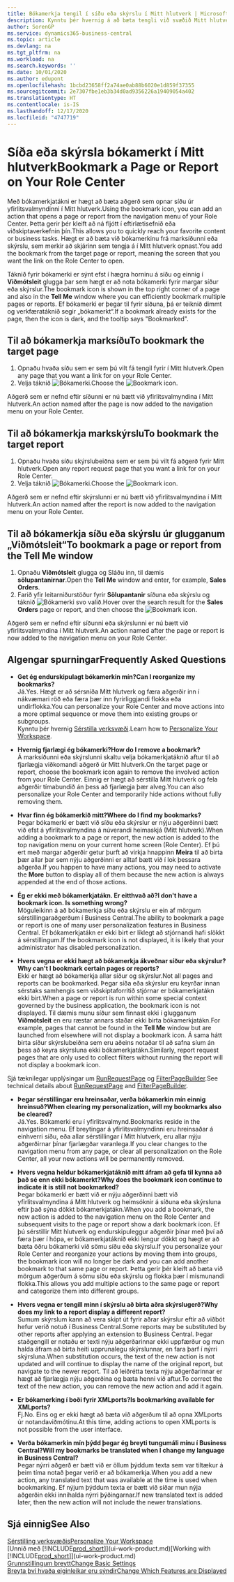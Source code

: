 ```yaml
---
title: Bókamerkja tengil í síðu eða skýrslu í Mitt hlutverk | Microsoft Docs
description: Kynntu þér hvernig á að bæta tengli við svæðið Mitt hlutverk.
author: SorenGP
ms.service: dynamics365-business-central
ms.topic: article
ms.devlang: na
ms.tgt_pltfrm: na
ms.workload: na
ms.search.keywords: ''
ms.date: 10/01/2020
ms.author: edupont
ms.openlocfilehash: 1bcbd23658ff2a74ae0ab88b6020e1d859f37355
ms.sourcegitcommit: 2e7307fbe1eb3b34d0ad9356226a19409054a402
ms.translationtype: HT
ms.contentlocale: is-IS
ms.lasthandoff: 12/17/2020
ms.locfileid: "4747719"
---
```

# <a name="bookmark-a-page-or-report-on-your-role-center"></a><span data-ttu-id="1a252-103">Síða eða skýrsla bókamerkt í Mitt hlutverk</span><span class="sxs-lookup"><span data-stu-id="1a252-103">Bookmark a Page or Report on Your Role Center</span></span>
<span data-ttu-id="1a252-104">Með bókamerkjatákni er hægt að bæta aðgerð sem opnar síðu úr yfirlitsvalmyndinni í Mitt hlutverk.</span><span class="sxs-lookup"><span data-stu-id="1a252-104">Using the bookmark icon, you can add an action that opens a page or report from the navigation menu of your Role Center.</span></span> <span data-ttu-id="1a252-105">Þetta gerir þér kleift að ná fljótt í eftirlætisefnið eða viðskiptaverkefnin þín.</span><span class="sxs-lookup"><span data-stu-id="1a252-105">This allows you to quickly reach your favorite content or business tasks.</span></span> <span data-ttu-id="1a252-106">Hægt er að bæta við bókamerkinu frá marksíðunni eða skýrslu, sem merkir að skjárinn sem tengja á í Mitt hlutverk opnast.</span><span class="sxs-lookup"><span data-stu-id="1a252-106">You add the bookmark from the target page or report, meaning the screen that you want the link on the Role Center to open.</span></span>

<span data-ttu-id="1a252-107">Táknið fyrir bókamerki er sýnt efst í hægra horninu á síðu og einnig í **Viðmótsleit** glugga þar sem hægt er að nota bókamerki fyrir margar síður eða skýrslur.</span><span class="sxs-lookup"><span data-stu-id="1a252-107">The bookmark icon is shown in the top right corner of a page and also in the **Tell Me** window where you can efficiently bookmark multiple pages or reports.</span></span> <span data-ttu-id="1a252-108">Ef bókamerki er þegar til fyrir síðuna, þá er teiknið dimmt og verkfæratáknið segir „bókamerkt“.</span><span class="sxs-lookup"><span data-stu-id="1a252-108">If a bookmark already exists for the page, then the icon is dark, and the tooltip says "Bookmarked".</span></span>

## <a name="to-bookmark-the-target-page"></a><span data-ttu-id="1a252-109">Til að bókamerkja marksíðu</span><span class="sxs-lookup"><span data-stu-id="1a252-109">To bookmark the target page</span></span>
1. <span data-ttu-id="1a252-110">Opnaðu hvaða síðu sem er sem þú vilt fá tengil fyrir í Mitt hlutverk.</span><span class="sxs-lookup"><span data-stu-id="1a252-110">Open any page that you want a link for on your Role Center.</span></span>
2. <span data-ttu-id="1a252-111">Velja táknið ![Bókamerki](media/ui_bookmark_icon.png "Bókamerki").</span><span class="sxs-lookup"><span data-stu-id="1a252-111">Choose the ![Bookmark](media/ui_bookmark_icon.png "Bookmark") icon.</span></span>

<span data-ttu-id="1a252-112">Aðgerð sem er nefnd eftir síðunni er nú bætt við yfirlitsvalmyndina í Mitt hlutverk.</span><span class="sxs-lookup"><span data-stu-id="1a252-112">An action named after the page is now added to the navigation menu on your Role Center.</span></span>

## <a name="to-bookmark-the-target-report"></a><span data-ttu-id="1a252-113">Til að bókamerkja markskýrslu</span><span class="sxs-lookup"><span data-stu-id="1a252-113">To bookmark the target report</span></span>
1. <span data-ttu-id="1a252-114">Opnaðu hvaða síðu skýrslubeiðna sem er sem þú vilt fá aðgerð fyrir Mitt hlutverk.</span><span class="sxs-lookup"><span data-stu-id="1a252-114">Open any report request page that you want a link for on your Role Center.</span></span>
2. <span data-ttu-id="1a252-115">Velja táknið ![Bókamerki](media/ui_bookmark_icon.png "Bókamerki").</span><span class="sxs-lookup"><span data-stu-id="1a252-115">Choose the ![Bookmark](media/ui_bookmark_icon.png "Bookmark") icon.</span></span>

<span data-ttu-id="1a252-116">Aðgerð sem er nefnd eftir skýrslunni er nú bætt við yfirlitsvalmyndina í Mitt hlutverk.</span><span class="sxs-lookup"><span data-stu-id="1a252-116">An action named after the report is now added to the navigation menu on your Role Center.</span></span>

## <a name="to-bookmark-a-page-or-report-from-the-tell-me-window"></a><span data-ttu-id="1a252-117">Til að bókamerkja síðu eða skýrslu úr glugganum „Viðmótsleit“</span><span class="sxs-lookup"><span data-stu-id="1a252-117">To bookmark a page or report from the Tell Me window</span></span>
1. <span data-ttu-id="1a252-118">Opnaðu **Viðmótsleit** glugga og Sláðu inn, til dæmis **sölupantanirnar**.</span><span class="sxs-lookup"><span data-stu-id="1a252-118">Open the **Tell Me** window and enter, for example, **Sales Orders**.</span></span>
2. <span data-ttu-id="1a252-119">Farið yfir leitarniðurstöður fyrir **Sölupantanir** síðuna eða skýrslu og táknið ![Bókamerki](media/ui_bookmark_icon.png "Bókamerki") svo valið.</span><span class="sxs-lookup"><span data-stu-id="1a252-119">Hover over the search result for the **Sales Orders** page or report, and then choose the ![Bookmark](media/ui_bookmark_icon.png "Bookmark") icon.</span></span>

<span data-ttu-id="1a252-120">Aðgerð sem er nefnd eftir síðunni eða skýrslunni er nú bætt við yfirlitsvalmyndina í Mitt hlutverk.</span><span class="sxs-lookup"><span data-stu-id="1a252-120">An action named after the page or report is now added to the navigation menu on your Role Center.</span></span>


## <a name="frequently-asked-questions"></a><span data-ttu-id="1a252-121">Algengar spurningar</span><span class="sxs-lookup"><span data-stu-id="1a252-121">Frequently Asked Questions</span></span>  

- <span data-ttu-id="1a252-122">**Get ég endurskipulagt bókamerkin mín?**</span><span class="sxs-lookup"><span data-stu-id="1a252-122">**Can I reorganize my bookmarks?**</span></span>  
<span data-ttu-id="1a252-123">Já.</span><span class="sxs-lookup"><span data-stu-id="1a252-123">Yes.</span></span> <span data-ttu-id="1a252-124">Hægt er að sérsníða Mitt hlutverk og færa aðgerðir inn í nákvæmari röð eða færa þær inn fyrirliggjandi flokka eða undirflokka.</span><span class="sxs-lookup"><span data-stu-id="1a252-124">You can personalize your Role Center and move actions into a more optimal sequence or move them into existing groups or subgroups.</span></span>  
<span data-ttu-id="1a252-125">Kynntu þér hvernig [Sérstilla verksvæði](ui-personalization-user.md).</span><span class="sxs-lookup"><span data-stu-id="1a252-125">Learn how to [Personalize Your Workspace](ui-personalization-user.md).</span></span>

- <span data-ttu-id="1a252-126">**Hvernig fjarlægi ég bókamerki?**</span><span class="sxs-lookup"><span data-stu-id="1a252-126">**How do I remove a bookmark?**</span></span>  
<span data-ttu-id="1a252-127">Á marksíðunni eða skýrslunni skaltu velja bókamerkjatáknið aftur til að fjarlægja viðkomandi aðgerð úr Mitt hlutverk.</span><span class="sxs-lookup"><span data-stu-id="1a252-127">On the target page or report, choose the bookmark icon again to remove the involved action from your Role Center.</span></span> <span data-ttu-id="1a252-128">Einnig er hægt að sérstilla Mitt hlutverk og fela aðgerðir tímabundið án þess að fjarlægja þær alveg.</span><span class="sxs-lookup"><span data-stu-id="1a252-128">You can also personalize your Role Center and temporarily hide actions without fully removing them.</span></span>

- <span data-ttu-id="1a252-129">**Hvar finn ég bókamerkið mitt?**</span><span class="sxs-lookup"><span data-stu-id="1a252-129">**Where do I find my bookmarks?**</span></span>  
<span data-ttu-id="1a252-130">Þegar bókamerki er bætt við síðu eða skýrslur er nýju aðgerðinni bætt við efst á yfirlitsvalmyndina á núverandi heimaskjá (Mitt hlutverk).</span><span class="sxs-lookup"><span data-stu-id="1a252-130">When adding a bookmark to a page or report, the new action is added to the top navigation menu on your current home screen (Role Center).</span></span> <span data-ttu-id="1a252-131">Ef þú ert með margar aðgerðir getur þurft að virkja hnappinn **Meira** til að birta þær allar þar sem nýju aðgerðinni er alltaf bætt við í lok þessara aðgerða.</span><span class="sxs-lookup"><span data-stu-id="1a252-131">If you happen to have many actions, you may need to activate the **More** button to display all of them because the new action is always appended at the end of those actions.</span></span>
<!-- Should we add a screenshot here? -->

- <span data-ttu-id="1a252-132">**Ég er ekki með bókamerkjatákn. Er eitthvað að?**</span><span class="sxs-lookup"><span data-stu-id="1a252-132">**I don't have a bookmark icon. Is something wrong?**</span></span>  
<span data-ttu-id="1a252-133">Möguleikinn á að bókamerkja síðu eða skýrslu er ein af mörgum sérstillingaraðgerðum í Business Central.</span><span class="sxs-lookup"><span data-stu-id="1a252-133">The ability to bookmark a page or report is one of many user personalization features in Business Central.</span></span> <span data-ttu-id="1a252-134">Ef bókamerkjatákn er ekki birt er líklegt að stjórnandi hafi slökkt á sérstillingum.</span><span class="sxs-lookup"><span data-stu-id="1a252-134">If the bookmark icon is not displayed, it is likely that your administrator has disabled personalization.</span></span>

- <span data-ttu-id="1a252-135">**Hvers vegna er ekki hægt að bókamerkja ákveðnar síður eða skýrslur?**</span><span class="sxs-lookup"><span data-stu-id="1a252-135">**Why can't I bookmark certain pages or reports?**</span></span>  
<span data-ttu-id="1a252-136">Ekki er hægt að bókamerkja allar síður og skýrslur.</span><span class="sxs-lookup"><span data-stu-id="1a252-136">Not all pages and reports can be bookmarked.</span></span> <span data-ttu-id="1a252-137">Þegar síða eða skýrslur eru keyrðar innan sérstaks samhengis sem viðskiptaforritið stjórnar er bókamerkjatákn ekki birt.</span><span class="sxs-lookup"><span data-stu-id="1a252-137">When a page or report is run within some special context governed by the business application, the bookmark icon is not displayed.</span></span> <span data-ttu-id="1a252-138">Til dæmis munu síður sem finnast ekki í glugganum **Viðmótsleit** en eru ræstar annars staðar ekki birta bókamerkjatákn.</span><span class="sxs-lookup"><span data-stu-id="1a252-138">For example, pages that cannot be found in the **Tell Me** window but are launched from elsewhere will not display a bookmark icon.</span></span> <span data-ttu-id="1a252-139">Á sama hátt birta síður skýrslubeiðna sem eru aðeins notaðar til að safna síum án þess að keyra skýrsluna ekki bókamerkjatákn.</span><span class="sxs-lookup"><span data-stu-id="1a252-139">Similarly, report request pages that are only used to collect filters without running the report will not display a bookmark icon.</span></span>

<span data-ttu-id="1a252-140">Sjá tæknilegar upplýsingar um [RunRequestPage](https://docs.microsoft.com/dynamics365/business-central/dev-itpro/developer/methods-auto/report/reportinstance-runrequestpage-method) og [FilterPageBuilder](https://docs.microsoft.com/dynamics365/business-central/dev-itpro/developer/methods-auto/filterpagebuilder/filterpagebuilder-data-type).</span><span class="sxs-lookup"><span data-stu-id="1a252-140">See technical details about [RunRequestPage](https://docs.microsoft.com/dynamics365/business-central/dev-itpro/developer/methods-auto/report/reportinstance-runrequestpage-method) and [FilterPageBuilder](https://docs.microsoft.com/dynamics365/business-central/dev-itpro/developer/methods-auto/filterpagebuilder/filterpagebuilder-data-type).</span></span>

- <span data-ttu-id="1a252-141">**Þegar sérstillingar eru hreinsaðar, verða bókamerkin mín einnig hreinsuð?**</span><span class="sxs-lookup"><span data-stu-id="1a252-141">**When clearing my personalization, will my bookmarks also be cleared?**</span></span>  
<span data-ttu-id="1a252-142">Já.</span><span class="sxs-lookup"><span data-stu-id="1a252-142">Yes.</span></span> <span data-ttu-id="1a252-143">Bókamerki eru í yfirlitsvalmynd.</span><span class="sxs-lookup"><span data-stu-id="1a252-143">Bookmarks reside in the navigation menu.</span></span> <span data-ttu-id="1a252-144">Ef breytingar á yfirlitsvalmyndinni eru hreinsaðar á einhverri síðu, eða allar sérstillingar í Mitt hlutverk, eru allar nýju aðgerðirnar þínar fjarlægðar varanlega.</span><span class="sxs-lookup"><span data-stu-id="1a252-144">If you clear changes to the navigation menu from any page, or clear all personalization on the Role Center, all your new actions will be permanently removed.</span></span>

- <span data-ttu-id="1a252-145">**Hvers vegna heldur bókamerkjatáknið mitt áfram að gefa til kynna að það sé enn ekki bókamerkt?**</span><span class="sxs-lookup"><span data-stu-id="1a252-145">**Why does the bookmark icon continue to indicate it is still not bookmarked?**</span></span>  
<span data-ttu-id="1a252-146">Þegar bókamerki er bætt við er nýju aðgerðinni bætt við yfirlitsvalmyndina á Mitt hlutverk og heimsóknir á síðuna eða skýrsluna eftir það sýna dökkt bókamerkjatákn.</span><span class="sxs-lookup"><span data-stu-id="1a252-146">When you add a bookmark, the new action is added to the navigation menu on the Role Center and subsequent visits to the page or report show a dark bookmark icon.</span></span> <span data-ttu-id="1a252-147">Ef þú sérstillir Mitt hlutverk og endurskipuleggur aðgerðir þínar með því að færa þær í hópa, er bókamerkjatáknið ekki lengur dökkt og hægt er að bæta öðru bókamerki við sömu síðu eða skýrslu.</span><span class="sxs-lookup"><span data-stu-id="1a252-147">If you personalize your Role Center and reorganize your actions by moving them into groups, the bookmark icon will no longer be dark and you can add another bookmark to that same page or report.</span></span> <span data-ttu-id="1a252-148">Þetta gerir þér kleift að bæta við mörgum aðgerðum á sömu síðu eða skýrslu og flokka þær í mismunandi flokka.</span><span class="sxs-lookup"><span data-stu-id="1a252-148">This allows you add multiple actions to the same page or report and categorize them into different groups.</span></span>

- <span data-ttu-id="1a252-149">**Hvers vegna er tengill minn í skýrslu að birta aðra skýrslugerð?**</span><span class="sxs-lookup"><span data-stu-id="1a252-149">**Why does my link to a report display a different report?**</span></span>  
<span data-ttu-id="1a252-150">Sumum skýrslum kann að vera skipt út fyrir aðrar skýrslur eftir að viðbót hefur verið notuð í Business Central.</span><span class="sxs-lookup"><span data-stu-id="1a252-150">Some reports may be substituted by other reports after applying an extension to Business Central.</span></span> <span data-ttu-id="1a252-151">Þegar staðgengill er notaðu er texti nýju aðgerðarinnar ekki uppfærður og mun halda áfram að birta heiti upprunalegu skýrslunnar, en fara þarf í nýrri skýrsluna.</span><span class="sxs-lookup"><span data-stu-id="1a252-151">When substitution occurs, the text of the new action is not updated and will continue to display the name of the original report, but navigate to the newer report.</span></span> <span data-ttu-id="1a252-152">Til að leiðrétta texta nýju aðgerðarinnar er hægt að fjarlægja nýju aðgerðina og bæta henni við aftur.</span><span class="sxs-lookup"><span data-stu-id="1a252-152">To correct the text of the new action, you can remove the new action and add it again.</span></span>
<!-- For more information on report substitution, see this link UNAVAILABLE AT THIS TIME -->

- <span data-ttu-id="1a252-153">**Er bókamerking í boði fyrir XMLports?**</span><span class="sxs-lookup"><span data-stu-id="1a252-153">**Is bookmarking available for XMLports?**</span></span>  
<span data-ttu-id="1a252-154">Fj.</span><span class="sxs-lookup"><span data-stu-id="1a252-154">No.</span></span> <span data-ttu-id="1a252-155">Eins og er ekki hægt að bæta við aðgerðum til að opna XMLports úr notandaviðmótinu.</span><span class="sxs-lookup"><span data-stu-id="1a252-155">At this time, adding actions to open XMLports is not possible from the user interface.</span></span>

- <span data-ttu-id="1a252-156">**Verða bókamerkin mín þýdd þegar ég breyti tungumáli mínu í Business Central?**</span><span class="sxs-lookup"><span data-stu-id="1a252-156">**Will my bookmarks be translated when I change my language in Business Central?**</span></span>  
<span data-ttu-id="1a252-157">Þegar nýrri aðgerð er bætt við er öllum þýddum texta sem var tiltækur á þeim tíma notað þegar verið er að bókamerkja.</span><span class="sxs-lookup"><span data-stu-id="1a252-157">When you add a new action, any translated text that was available at the time is used when bookmarking.</span></span> <span data-ttu-id="1a252-158">Ef nýjum þýddum texta er bætt við síðar mun nýja aðgerðin ekki innihalda nýrri þýðingarnar.</span><span class="sxs-lookup"><span data-stu-id="1a252-158">If new translated text is added later, then the new action will not include the newer translations.</span></span>


## <a name="see-also"></a><span data-ttu-id="1a252-159">Sjá einnig</span><span class="sxs-lookup"><span data-stu-id="1a252-159">See Also</span></span>
[<span data-ttu-id="1a252-160">Sérstilling verksvæðis</span><span class="sxs-lookup"><span data-stu-id="1a252-160">Personalize Your Workspace</span></span>](ui-personalization-user.md)  
<span data-ttu-id="1a252-161">[Unnið með [!INCLUDE[prod_short](includes/prod_short.md)]](ui-work-product.md)</span><span class="sxs-lookup"><span data-stu-id="1a252-161">[Working with [!INCLUDE[prod_short](includes/prod_short.md)]](ui-work-product.md)</span></span>  
[<span data-ttu-id="1a252-162">Grunnstillingum breytt</span><span class="sxs-lookup"><span data-stu-id="1a252-162">Change Basic Settings</span></span>](ui-change-basic-settings.md)  
[<span data-ttu-id="1a252-163">Breyta því hvaða eiginleikar eru sýndir</span><span class="sxs-lookup"><span data-stu-id="1a252-163">Change Which Features are Displayed</span></span>](ui-experiences.md)  
